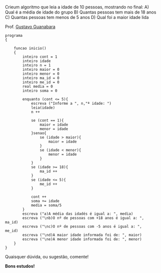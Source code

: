 Crieum algoritmo que leia a idade de 10 pessoas, mostrando no final:
A) Qual é a média de idade do grupo
B) Quantas pessoas tem mais de 18 anos
C) Quantas pessoas tem menos de 5 anos
D) Qual foi a maior idade lida

Prof. [Gustavo Guanabara](https://github.com/gustavoguanabara)

```
programa
{
	
	funcao inicio()
	{
		inteiro cont = 1
		inteiro idade
		inteiro n = 1
		inteiro maior = 0
		inteiro menor = 0
		inteiro ma_id = 0
		inteiro me_id = 0
		real media = 0
		inteiro soma = 0
			
		enquanto (cont <= 5){
			escreva ("Informe a ", n,"ª idade: ")
			leia(idade)
			n ++

			se (cont == 1){
				maior = idade
				menor = idade
			}senao{
				se (idade > maior){
					maior = idade
				}
				se (idade < menor){
					menor = idade
				}
			}
			se (idade >= 18){
				ma_id ++
			}
			se (idade <= 5){
				me_id ++
			}

			cont ++
			soma += idade
			media = soma/5
		}
		escreva ("a)A média das idadés é igual a: ", media)
		escreva ("\nb)O nº de pessoas com +18 anos é igual a: ", ma_id)
		escreva ("\nc)O nº de pessoas com -5 anos é igual a: ",  me_id)
		escreva ("\nd)A maior idade informada foi de: ", maior)
		escreva ("\ne)A menor idade informada foi de: ", menor)
	}
}
```

Quaisquer dúvida, ou sugestão, comente!

**Bons estudos!**
